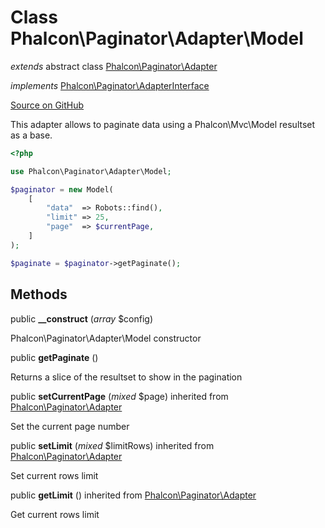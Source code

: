 # Class **Phalcon\\Paginator\\Adapter\\Model**

*extends* abstract class [Phalcon\Paginator\Adapter](/en/3.1.2/api/Phalcon_Paginator_Adapter)

*implements* [Phalcon\Paginator\AdapterInterface](/en/3.1.2/api/Phalcon_Paginator_AdapterInterface)

<a href="https://github.com/phalcon/cphalcon/blob/master/phalcon/paginator/adapter/model.zep" class="btn btn-default btn-sm">Source on GitHub</a>

This adapter allows to paginate data using a Phalcon\\Mvc\\Model resultset as a base.

```php
<?php

use Phalcon\Paginator\Adapter\Model;

$paginator = new Model(
    [
        "data"  => Robots::find(),
        "limit" => 25,
        "page"  => $currentPage,
    ]
);

$paginate = $paginator->getPaginate();

```

## Methods
public  **__construct** (*array* $config)

Phalcon\\Paginator\\Adapter\\Model constructor

public  **getPaginate** ()

Returns a slice of the resultset to show in the pagination

public  **setCurrentPage** (*mixed* $page) inherited from [Phalcon\Paginator\Adapter](/en/3.1.2/api/Phalcon_Paginator_Adapter)

Set the current page number

public  **setLimit** (*mixed* $limitRows) inherited from [Phalcon\Paginator\Adapter](/en/3.1.2/api/Phalcon_Paginator_Adapter)

Set current rows limit

public  **getLimit** () inherited from [Phalcon\Paginator\Adapter](/en/3.1.2/api/Phalcon_Paginator_Adapter)

Get current rows limit

